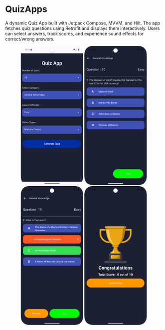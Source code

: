 # QuizApps
A dynamic Quiz App built with Jetpack Compose, MVVM, and Hilt. The app fetches quiz questions using Retrofit and displays them interactively. Users can select answers, track scores, and experience sound effects for correct/wrong answers.

<p align="center">
  <img src="https://github.com/ZannatEvan/QuizApps/blob/1a5be9e2331fc4e7d89232913e6337fd6a980cf4/Screenshot_20250306_103351.png" width="200">
  <img src="https://github.com/ZannatEvan/QuizApps/blob/4930dadbc75e217fadca90c1549346194646d491/Screenshot_20250306_103435.png" width="200">
  <img src="https://github.com/ZannatEvan/QuizApps/blob/4930dadbc75e217fadca90c1549346194646d491/Screenshot_20250306_103450.png" width="200">
  <img src="https://github.com/ZannatEvan/QuizApps/blob/4930dadbc75e217fadca90c1549346194646d491/Screenshot_20250306_103514.png" width="200">
</p>

